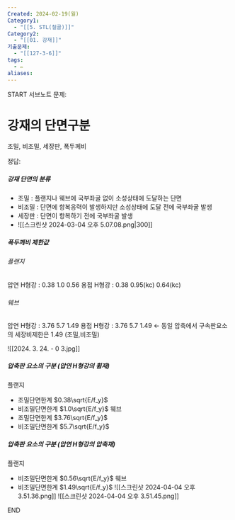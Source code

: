 ```yaml
---
Created: 2024-02-19(월)
Category1:
  - "[[5. STL(철골)]]"
Category2:
  - "[[01. 강재]]"
기출문제:
  - "[[127-3-6]]"
tags:
  - ✏️
aliases:
---
```

START
서브노트
문제:  
# 강재의 단면구분 
조밀, 비조밀, 세장판, 폭두께비


정답: 
##### 강재 단면의 분류
- 조밀 : 플랜지나 웨브에 국부좌굴 없이 소성상태에 도달하는 단면
- 비조밀 : 단면에 항복응력이 발생하지만 소성상태에 도달 전에 국부좌굴 발생
- 세장판 : 단면이 항복하기 전에 국부좌굴 발생
- ![[스크린샷 2024-03-04 오후 5.07.08.png|300]]


##### 폭두께비 제한값
###### 플랜지 
압연 H형강 : 0.38 1.0 0.56
용접 H형강 : 0.38 0.95(kc) 0.64(kc)
###### 웨브
압연 H형강 : 3.76 5.7 1.49
용접 H형강 : 3.76 5.7 1.49 ← 동일
압축에서 구속판요소의 세장비제한은 1.49 (조밀,비조밀)


![[2024. 3. 24. - 0 3.jpg]]
##### 압축판 요소의 구분 (압연 H형강의 휨재)
플랜지 
- 조밀단면한계 $0.38\sqrt{E/f_y}$
- 비조밀단면한계 $1.0\sqrt{E/f_y}$
웨브
- 조밀단면한계 $3.76\sqrt{E/f_y}$
- 비조밀단면한계 $5.7\sqrt{E/f_y}$

##### 압축판 요소의 구분 (압연 H형강의 압축재)
플랜지 
- 비조밀단면한계 $0.56\sqrt{E/f_y}$
웨브
- 비조밀단면한계 $1.49\sqrt{E/f_y}$
![[스크린샷 2024-04-04 오후 3.51.36.png]]
![[스크린샷 2024-04-04 오후 3.51.45.png]]
<!--ID: 1709602357888-->
END